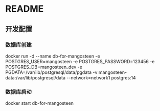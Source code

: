 # README

## 开发配置

### 数据库创建

docker run -d --name db-for-mangosteen -e POSTGRES_USER=mangosteen -e POSTGRES_PASSWORD=123456 -e POSTGRES_DB=mangosteen_dev -e PGDATA=/var/lib/postgresql/data/pgdata -v mangosteen-data:/var/lib/postgresql/data --network=network1 postgres:14

### 数据库启动

docker start db-for-mangosteen
